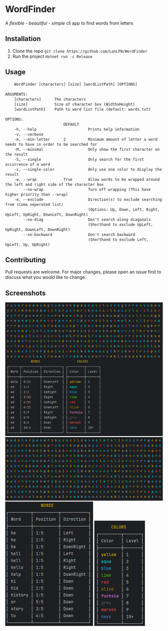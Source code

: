 # WordFinder  

A *flexible - beautiful - simple* cli app to find words from letters  
## Installation  

1. Clone the repo `git clone https://github.com/LanLP0/WordFinder`
2. Run the project `dotnet run -c Release`
## Usage  
```
    WordFinder [characters] [size] [wordListPath] [OPTIONS]

ARGUMENTS:
    [characters]      The characters
    [size]            Size of character box (WidthxHeight)
    [wordListPath]    Path to word list file (default: words.txt)

OPTIONS:
                          DEFAULT
    -h, --help                       Prints help information
    -v, --verbose
    -m, --min-letter      2          Minimum amount of letter a word needs to have in order to be searched for
    -M, --minimal                    Only show the first character on the result
    -S, --single                     Only search for the first occurrence of a word
    -s, --single-color               Only use one color to display the result
    -w, --wrap            True       Allow words to be wrapped around the left and right side of the character box
        --no-wrap                    Turn off wrapping (This have higher priority than --wrap)
    -e, --exclude                    Direction(s) to exclude searching from (Coma seperated list)
                                     (Options: Up, Down, Left, Right, UpLeft, UpRight, DownLeft, DownRight)
        --no-diag                    Don't search along diagonals
                                     (Shorthand to exclude UpLeft, UpRight, DownLeft, DownRight)
        --no-backward                Don't search backward
                                     (Shorthand to exclude Left, UpLeft, Up, UpRight)
```
## Contributing  

Pull requests are welcome. For major changes, please open an issue first
to discuss what you would like to change.
## Screenshots  

<img src="https://raw.githubusercontent.com/LanLP0/WordFinder/main/screenshots/words_all.png"/>
<img src="https://raw.githubusercontent.com/LanLP0/WordFinder/main/screenshots/words_rendered.png"/>
<img src="https://raw.githubusercontent.com/LanLP0/WordFinder/main/screenshots/words_table.png"/>
<img src="https://raw.githubusercontent.com/LanLP0/WordFinder/main/screenshots/colors.png"/>